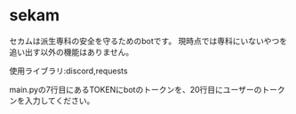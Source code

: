 # sekam
セカムは派生専科の安全を守るためのbotです。 現時点では専科にいないやつを追い出す以外の機能はありません。

使用ライブラリ:discord,requests

main.pyの7行目にあるTOKENにbotのトークンを、20行目にユーザーのトークンを入力してください。
